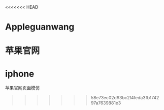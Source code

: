 <<<<<<< HEAD
# Appleguanwang
苹果官网
=======
# iphone
苹果官网页面模仿
>>>>>>> 58e73ec02d93bc2f4feda3fb174297a7639881e3

